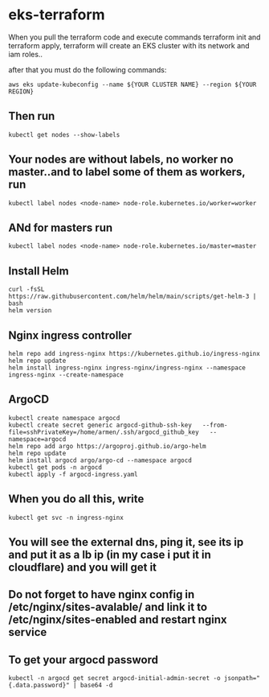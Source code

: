 # eks-terraform

When you pull the terraform code and execute commands terraform init and terraform apply, terraform will create an EKS cluster with its network and iam roles..

after that you must do the following commands:

```
aws eks update-kubeconfig --name ${YOUR CLUSTER NAME} --region ${YOUR REGION}
```
## Then run
```
kubectl get nodes --show-labels
```
## Your nodes are without labels, no worker no master..and to label some of them as workers, run 
```
kubectl label nodes <node-name> node-role.kubernetes.io/worker=worker
```
## ANd for masters run
```
kubectl label nodes <node-name> node-role.kubernetes.io/master=master
```
## Install Helm
```
curl -fsSL https://raw.githubusercontent.com/helm/helm/main/scripts/get-helm-3 | bash
helm version
```
## Nginx ingress controller
```
helm repo add ingress-nginx https://kubernetes.github.io/ingress-nginx
helm repo update
helm install ingress-nginx ingress-nginx/ingress-nginx --namespace ingress-nginx --create-namespace
```

## ArgoCD
```
kubectl create namespace argocd
kubectl create secret generic argocd-github-ssh-key   --from-file=sshPrivateKey=/home/armen/.ssh/argocd_github_key   --namespace=argocd
helm repo add argo https://argoproj.github.io/argo-helm
helm repo update
helm install argocd argo/argo-cd --namespace argocd
kubectl get pods -n argocd
kubectl apply -f argocd-ingress.yaml
```

## When you do all this, write
```
kubectl get svc -n ingress-nginx
```
## You will see the external dns, ping it, see its ip and put it as a lb ip (in my case i put it in cloudflare) and you will get it
## Do not forget to have nginx config in /etc/nginx/sites-avalable/ and link it to /etc/nginx/sites-enabled and restart nginx service
## To get your argocd password
```
kubectl -n argocd get secret argocd-initial-admin-secret -o jsonpath="{.data.password}" | base64 -d
```

